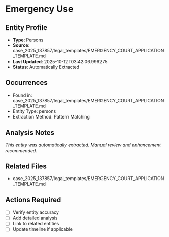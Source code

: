 # Emergency Use

## Entity Profile
- **Type**: Persons
- **Source**: case_2025_137857/legal_templates/EMERGENCY_COURT_APPLICATION_TEMPLATE.md
- **Last Updated**: 2025-10-12T03:42:06.996275
- **Status**: Automatically Extracted

## Occurrences
- Found in: case_2025_137857/legal_templates/EMERGENCY_COURT_APPLICATION_TEMPLATE.md
- Entity Type: persons
- Extraction Method: Pattern Matching

## Analysis Notes
*This entity was automatically extracted. Manual review and enhancement recommended.*

## Related Files
- case_2025_137857/legal_templates/EMERGENCY_COURT_APPLICATION_TEMPLATE.md

## Actions Required
- [ ] Verify entity accuracy
- [ ] Add detailed analysis
- [ ] Link to related entities
- [ ] Update timeline if applicable
